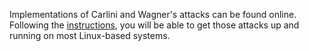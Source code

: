 Implementations of Carlini and Wagner's attacks can be found online. Following the [instructions](https://github.com/carlini/nn_robust_attacks), you will be able to get those attacks up and running on most Linux-based systems.

